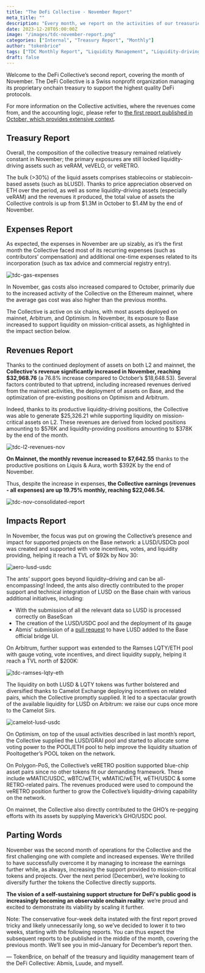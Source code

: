 ```yaml
---
title: "The DeFi Collective - November Report"
meta_title: ""
description: "Every month, we report on the activities of our treasuries, the revenues it generated and the impact produced for supported project: welcome to the second report, covering November 2023."
date: 2023-12-28T05:00:00Z
image: "/images/tdc-november-report.png"
categories: ["Internal", "Treasury Report", "Monthly"]
author: "tokenbrice"
tags: ["TDC Monthly Report", "Liquidity Management", "Liquidity-driving Tokens", "Collective"]
draft: false
---
```


Welcome to the DeFi Collective’s second report, covering the month of November. The DeFi Collective is a Swiss nonprofit organization managing its proprietary onchain treasury to support the highest quality DeFi protocols.

For more information on the Collective activities, where the revenues come from, and the accounting logic, please refer to [the first report published in October, which provides extensive context](https://deficollective.org/blog/tdc-october-report/).


## Treasury Report

Overall, the composition of the collective treasury remained relatively constant in November; the primary exposures are still locked liquidity-driving assets such as veRAM, veVELO, or veRETRO.

The bulk (>30%) of the liquid assets comprises stablecoins or stablecoin-based assets (such as bLUSD). Thanks to price appreciation observed on ETH over the period, as well as some liquidity-driving assets (especially veRAM) and the revenues it produced, the total value of assets the Collective controls is up from $1.3M in October to $1.4M by the end of November.


## Expenses Report

As expected, the expenses in November are up sizably, as it’s the first month the Collective faced most of its recurring expenses (such as contributors’ compensation) and additional one-time expenses related to its incorporation (such as tax advice and commercial registry entry). 


![tdc-gas-expenses](https://raw.githubusercontent.com/TokenBrice/blog/master/static/img/others/tdc/tdc-nov-report/gas-expenses.png "Gas Expenses")


In November, gas costs also increased compared to October, primarily due to the increased activity of the Collective on the Ethereum mainnet, where the average gas cost was also higher than the previous months.

The Collective is active on six chains, with most assets deployed on mainnet, Arbitrum, and Optimism. In November, its exposure to Base increased to support liquidity on mission-critical assets, as highlighted in the impact section below.


## Revenues Report

Thanks to the continued deployment of assets on both L2 and mainnet, the **Collective's revenue significantly increased in November, reaching $32,968.76** (a 76.8% increase compared to October’s $18,648.53). Several factors contributed to that uptrend, including increased revenues derived from the mainnet activities, the deployment of assets on Base, and the optimization of pre-existing positions on Optimism and Arbitrum.

Indeed, thanks to its productive liquidity-driving positions, the Collective was able to generate $25,326.21 while supporting liquidity on mission-critical assets on L2. These revenues are derived from locked positions amounting to $576K and liquidity-providing positions amounting to $378K by the end of the month.


![tdc-l2-revenues-nov](https://raw.githubusercontent.com/TokenBrice/blog/master/static/img/others/tdc/tdc-nov-report/l2-revenues.png "DeFi Collective L2 Results - November")


**On Mainnet, the monthly revenue increased to $7,642.55** thanks to the productive positions on Liquis & Aura, worth $392K by the end of November.

Thus, despite the increase in expenses, **the Collective earnings (revenues - all expenses) are up 19.75% monthly, reaching $22,046.54.**


![tdc-nov-consolidated-report](https://raw.githubusercontent.com/TokenBrice/blog/master/static/img/others/tdc/tdc-nov-report/consolidated-report.png "November Consolidated Metrics")



## Impacts Report

In November, the focus was put on growing the Collective’s presence and impact for supported projects on the Base network: a LUSD/USDCb pool was created and supported with vote incentives, votes, and liquidity providing, helping it reach a TVL of $92k by Nov 30:


![aero-lusd-usdc](https://raw.githubusercontent.com/TokenBrice/blog/master/static/img/others/tdc/tdc-nov-report/aero-lusd-usdc.png "LUSD/USDC pool on Aerodrome")


The ants’ support goes beyond liquidity–driving and can be all-encompassing! Indeed, the ants also directly contributed to the proper support and technical integration of LUSD on the Base chain with various additional initiatives, including:



* With the submission of all the relevant data so LUSD is processed correctly on BaseScan
* The creation of the LUSD/USDC pool and the deployment of its gauge
* Abmis’ submission of a [pull request](https://github.com/ethereum-optimism/ethereum-optimism.github.io/pull/587) to have LUSD added to the Base official bridge UI.

On Arbitrum, further support was extended to the Ramses LQTY/ETH pool with gauge voting, vote incentives, and direct liquidity supply, helping it reach a TVL north of $200K:


![tdc-ramses-lqty-eth](https://raw.githubusercontent.com/TokenBrice/blog/master/static/img/others/tdc/tdc-nov-report/ramses-lqty-eth.png "Ramses LQTY/ETH pool")


The liquidity on both LUSD & LQTY tokens was further bolstered and diversified thanks to Camelot Exchange deploying incentives on related pairs, which the Collective promptly supplied. It led to a spectacular growth of the available liquidity for LUSD on Arbitrum: we raise our cups once more to the Camelot Sirs.


![camelot-lusd-usdc](https://raw.githubusercontent.com/TokenBrice/blog/master/static/img/others/tdc/tdc-nov-report/camelot-lusd-usdc.png "Camelot LUSD/USDC")


On Optimism, on top of the usual activities described in last month’s report, the Collective supplied the LUSD/GRAI pool and started to allocate some voting power to the POOL/ETH pool to help improve the liquidity situation of Pooltogether’s POOL token on the network.

On Polygon-PoS, the Collective’s veRETRO position supported blue-chip asset pairs since no other tokens fit our demanding framework. These include wMATIC/USDC, wBTC/wETH, wMATIC/wETH, wETH/USDC & some RETRO-related pairs. The revenues produced were used to compound the veRETRO position further to grow the Collective’s liquidity-driving capability on the network.

On mainnet, the Collective also directly contributed to the GHO’s re-pegging efforts with its assets by supplying Maverick’s GHO/USDC pool.


## Parting Words

November was the second month of operations for the Collective and the first challenging one with complete and increased expenses. We’re thrilled to have successfully overcome it by managing to increase the earnings further while, as always, increasing the support provided to mission-critical tokens and projects. Over the next period (December), we’re looking to diversify further the tokens the Collective directly supports.

**The vision of a self-sustaining support structure for DeFi's public good is increasingly becoming an observable onchain reality**: we’re proud and excited to demonstrate its viability by scaling it further.

Note: The conservative four-week delta instated with the first report proved tricky and likely unnecessarily long, so we’ve decided to lower it to two weeks, starting with the following reports. You can thus expect the subsequent reports to be published in the middle of the month, covering the previous month. We’ll see you in mid-January for December’s report then.

— TokenBrice, on behalf of the treasury and liquidity management team of the DeFi Collective: Abmis, Luude, and myself.
